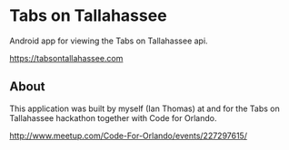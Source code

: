 # Tabs on Tallahassee
Android app for viewing the Tabs on Tallahassee api.

https://tabsontallahassee.com

## About
This application was built by myself (Ian Thomas) at and for the Tabs on Tallahassee hackathon together with Code for Orlando.

http://www.meetup.com/Code-For-Orlando/events/227297615/